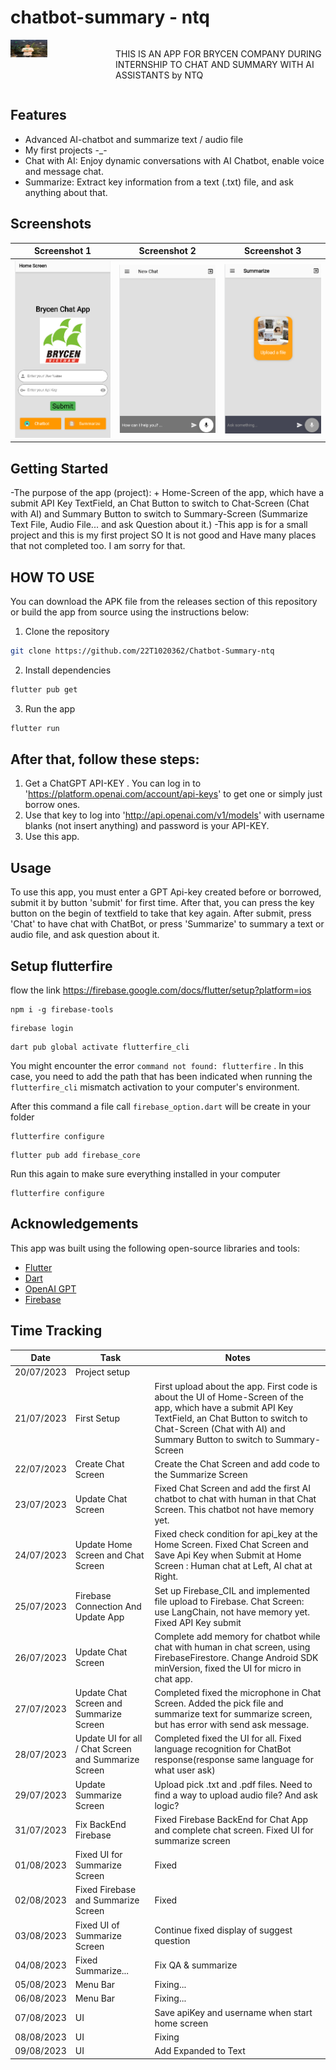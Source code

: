 # chatbot-summary - ntq

<div style="display: flex;">
  <div style="flex: 1;">
    <a href="https://www.facebook.com/quang.nguyenthe.710">
      <img src="assets/images/myface.png" width="35%" height="35%">
    </a>
  </div>
  
  <div style="flex: 2;">
    <p>THIS IS AN APP FOR BRYCEN COMPANY DURING INTERNSHIP TO CHAT AND SUMMARY WITH AI ASSISTANTS by NTQ
</p>
  </div>
</div>

## Features

* Advanced AI-chatbot and summarize text / audio file
* My first projects -_-
* Chat with AI: Enjoy dynamic conversations with AI Chatbot, enable voice and message chat.
* Summarize: Extract key information from a text (.txt) file, and ask anything about that. 

## Screenshots

| Screenshot 1                                 | Screenshot 2                                 | Screenshot 3                                 |
|----------------------------------------------|----------------------------------------------|----------------------------------------------|
| ![Home UI](screenshots/screenshot1.png) | ![Chat UI](screenshots/screenshot2.png) | ![Customize API](screenshots/screenshot3.png) |

## Getting Started

-The purpose of the app (project):
    + Home-Screen of the app, which have a submit API Key TextField, an Chat Button to switch to Chat-Screen (Chat with AI) and Summary Button to switch to Summary-Screen (Summarize Text File, Audio File... and ask Question about it.)
-This app is for a small project and this is my first project SO It is not good and Have many places that not completed too. I am sorry for that. 

## HOW TO USE 

You can download the APK file from the releases section of this repository or build the app from source using the
instructions below:

1. Clone the repository

```bash
git clone https://github.com/22T1020362/Chatbot-Summary-ntq

```
2. Install dependencies

```bash
flutter pub get

```
3. Run the app

```bash
flutter run
```

## After that, follow these steps: 

1. Get a ChatGPT API-KEY . You can log in to 'https://platform.openai.com/account/api-keys' to get one or simply just borrow ones.
2. Use that key to log into 'http://api.openai.com/v1/models' with username blanks (not insert anything) and password is your API-KEY.
3. Use this app.

## Usage
To use this app, you must enter a GPT Api-key created before or borrowed, submit it by button 'submit' for first time. After that, you can press the key button on the begin of textfield to take that key again. After submit, press 'Chat' to have chat with ChatBot, or press 'Summarize' to summary a text or audio file, and ask question about it.

## Setup flutterfire

flow the link https://firebase.google.com/docs/flutter/setup?platform=ios

```
npm i -g firebase-tools
```
```
firebase login
```
```
dart pub global activate flutterfire_cli
```
You might encounter the error ```command not found: flutterfire``` . In this case, you need to add the path that has been indicated when running the ```flutterfire_cli``` mismatch activation to your computer's environment.

After this command a file call ```firebase_option.dart``` will be create in your folder
```
flutterfire configure
```
```
flutter pub add firebase_core
```
Run this again to make sure everything installed in your computer
```
flutterfire configure
```


## Acknowledgements

This app was built using the following open-source libraries and tools:

* [Flutter](https://flutter.dev/)
* [Dart](https://dart.dev/)
* [OpenAI GPT](https://beta.openai.com/)
* [Firebase](https://firebase.google.com/docs/flutter/setup)


## Time Tracking

| Date         | Task                | Notes                                               |
|--------------|---------------------|-----------------------------------------------------|
| 20/07/2023     | Project setup       |                                                     |
| 21/07/2023 | First Setup     | First upload about the app. First code is about the UI of Home-Screen of the app, which have a submit API Key TextField, an Chat Button to switch to Chat-Screen (Chat with AI) and Summary Button to switch to Summary-Screen           |
| 22/07/2023 | Create Chat Screen  | Create the Chat Screen and add code to the Summarize Screen             |
| 23/07/2023 | Update Chat Screen       | Fixed Chat Screen and add the first AI chatbot to chat with human in that Chat Screen. This chatbot not have memory yet.      |
| 24/07/2023     | Update Home Screen and Chat Screen        | Fixed check condition for api_key at the Home Screen. Fixed Chat Screen and Save Api Key when Submit at Home Screen : Human chat at Left, AI chat at Right.   |
| 25/07/2023 | Firebase Connection And Update App | Set up Firebase_CIL and implemented file upload to Firebase. Chat Screen: use LangChain, not have memory yet. Fixed API Key submit  |
| 26/07/2023     | Update Chat Screen       |   Complete add memory for chatbot while chat with human in chat screen, using FirebaseFirestore. Change Android SDK minVersion, fixed the UI for micro in chat app.      |
| 27/07/2023     | Update Chat Screen and Summarize Screen      |   Completed fixed the microphone in Chat Screen. Added the pick file and summarize text for summarize screen, but has error with send ask message.        |
| 28/07/2023     | Update UI for all / Chat Screen and Summarize Screen       |  Completed fixed the UI for all. Fixed language recognition for ChatBot response(response same language for what user ask)  |
| 29/07/2023     | Update Summarize Screen       | Upload pick .txt and .pdf files. Need to find a way to upload audio file? And ask logic?    |
| 31/07/2023     | Fix BackEnd Firebase       | Fixed Firebase BackEnd for Chat App and complete chat screen. Fixed UI for summarize screen  |
| 01/08/2023     | Fixed UI for Summarize Screen       |     Fixed      |
| 02/08/2023     | Fixed Firebase and Summarize Screen      |     Fixed      |
| 03/08/2023     | Fixed UI of Summarize Screen      |     Continue fixed display of suggest question      |
| 04/08/2023     | Fixed Summarize...      |   Fix QA & summarize  |
| 05/08/2023     | Menu Bar      |   Fixing...  |
| 06/08/2023     | Menu Bar      |   Fixing...  |
| 07/08/2023     | UI     |  Save apiKey and username when start home screen   |   
| 08/08/2023     | UI     |  Fixing   |
| 09/08/2023     | UI     |  Add Expanded to Text   |  
